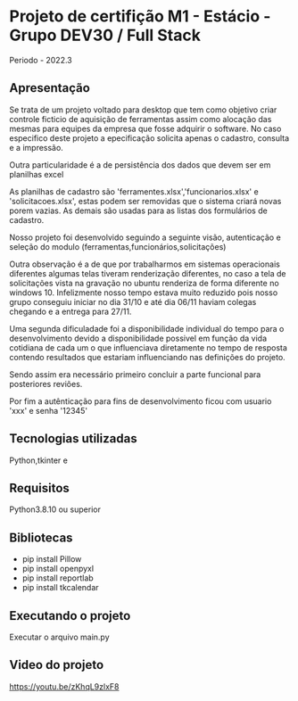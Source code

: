 # Projeto de certifição M1 - Estácio - Grupo DEV30 / Full Stack
 
 Periodo - 2022.3


## Apresentação 

Se trata de um projeto voltado para desktop que tem como objetivo criar controle ficticio de aquisição de ferramentas assim como alocação das mesmas para equipes da empresa que fosse adquirir o software. No caso especifico deste projeto a epecificação solicita apenas o cadastro, consulta e a impressão.

Outra particularidade é a de persistência dos dados que devem ser em planilhas excel

As planilhas de cadastro são 'ferramentes.xlsx','funcionarios.xlsx' e 'solicitacoes.xlsx', estas podem ser removidas que o sistema criará novas porem vazias. As demais são usadas para as listas dos formulários de cadastro.

Nosso projeto foi desenvolvido seguindo a seguinte visão, autenticação e seleção do modulo (ferramentas,funcionários,solicitações) 

Outra observação é a de que por trabalharmos em sistemas operacionais diferentes algumas telas tiveram renderização diferentes, no caso a tela de solicitações vista na gravação no ubuntu renderiza de forma diferente no windows 10. Infelizmente nosso tempo estava muito reduzido pois nosso grupo conseguiu iniciar no dia 31/10 e até dia 06/11 haviam colegas chegando e a entrega para 27/11. 

Uma segunda dificuladade foi a disponibilidade individual do tempo para o desenvolvimento devido a disponibilidade possivel em função da vida cotidiana de cada um o que influenciava diretamente no tempo de resposta contendo resultados que estariam influenciando nas definições do projeto.

Sendo assim era necessário primeiro concluir a parte funcional para posteriores reviões.

Por fim a autênticação para fins de desenvolvimento ficou com usuario 'xxx' e senha '12345'

## Tecnologias utilizadas

Python,tkinter
e
## Requisitos 

Python3.8.10 ou superior

## Bibliotecas

* pip install Pillow
* pip install openpyxl
* pip install reportlab
* pip install tkcalendar

## Executando o projeto

Executar o arquivo main.py

## Video do projeto

https://youtu.be/zKhqL9zlxF8
